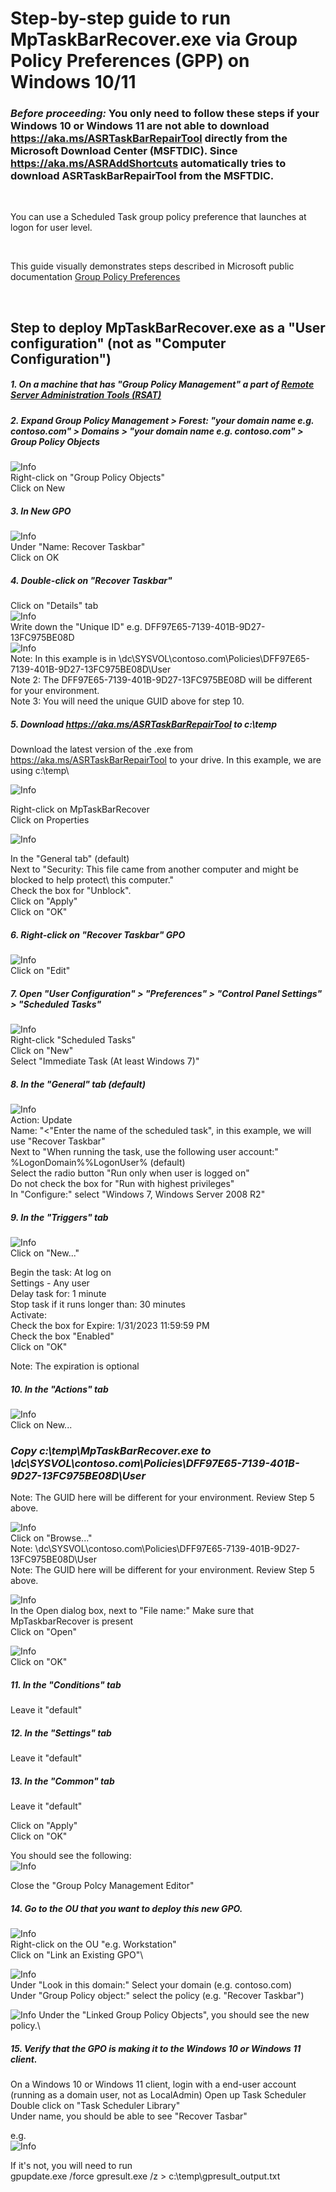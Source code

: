 # Step-by-step guide to run MpTaskBarRecover.exe via Group Policy Preferences (GPP) on Windows 10/11

### *Before proceeding:* You only need to follow these steps if your Windows 10 or Windows 11 are not able to download https://aka.ms/ASRTaskBarRepairTool directly from the Microsoft Download Center (MSFTDlC).  Since https://aka.ms/ASRAddShortcuts automatically tries to download ASRTaskBarRepairTool from the MSFTDlC.
<br />

You can use a Scheduled Task group policy preference that launches at logon for user level.

<br />

This guide visually demonstrates steps described in Microsoft public documentation [Group Policy Preferences](https://learn.microsoft.com/en-us/previous-versions/windows/it-pro/windows-server-2012-R2-and-2012/dn581922(v=ws.11))

<br />

## Step to deploy MpTaskBarRecover.exe as a "User configuration" (not as "Computer Configuration")
##### 1. On a machine that has "Group Policy Management" a part of [Remote Server Administration Tools (RSAT)](https://learn.microsoft.com/en-us/troubleshoot/windows-server/system-management-components/remote-server-administration-tools)


##### 2. Expand Group Policy Management > Forest: "your domain name e.g. contoso.com"  > Domains > "your domain name e.g. contoso.com" > Group Policy Objects

![Info](ImagesGPO/GPO18.png)\
Right-click on "Group Policy Objects"\
Click on New

##### 3. In New GPO
![Info](ImagesGPO/GPO19.png)\
Under "Name: Recover Taskbar"\
Click on OK

##### 4. Double-click on "Recover Taskbar"
Click on "Details" tab\
![Info](.ImagesGPO/GPO25.png)\
Write down the "Unique ID" e.g. DFF97E65-7139-401B-9D27-13FC975BE08D\
![Info](ImagesGPO/GPO26.png)\
Note:  In this example is in \\dc\SYSVOL\contoso.com\Policies\DFF97E65-7139-401B-9D27-13FC975BE08D\User\
Note 2: The DFF97E65-7139-401B-9D27-13FC975BE08D will be different for your environment.\
Note 3: You will need the unique GUID above for step 10.

##### 5. Download https://aka.ms/ASRTaskBarRepairTool to c:\temp
Download the latest version of the .exe from https://aka.ms/ASRTaskBarRepairTool to your drive.  In this example, we are using c:\temp\

![Info](ImagesGPO/GPO27.png)

Right-click on MpTaskBarRecover\
Click on Properties

![Info](ImagesGPO/GPO28.png)

 In the "General tab" (default)\
Next to "Security: This file came from another computer and might be blocked to help protect\ this computer."\
Check the box for "Unblock".\
Click on "Apply"\
Click on "OK"

##### 6. Right-click on "Recover Taskbar" GPO
![Info](ImagesGPO/GPO20.png)\
Click on "Edit"

##### 7. Open "User Configuration" > "Preferences" > "Control Panel Settings" > "Scheduled Tasks"
![Info](ImagesGPO/GPO21.png)\
Right-click "Scheduled Tasks"\
Click on "New"\
Select "Immediate Task (At least Windows 7)"

##### 8. In the "General" tab (default)

![Info](ImagesGPO/GPO22.png)\
Action: Update\
Name: "<"Enter the name of the scheduled task", in this example, we will use "Recover Taskbar"\
Next to "When running the task, use the following user account:" %LogonDomain%\%LogonUser% (default) \
Select the radio button "Run only when user is logged on" \
Do not check the box for "Run with highest privileges"\
In "Configure:" select "Windows 7, Windows Server 2008 R2"

##### 9. In the "Triggers" tab
![Info](ImagesGPO/GPO29.png)\
Click on "New..."

Begin the task: At log on\
Settings - Any user\
Delay task for: 1 minute\
Stop task if it runs longer than: 30 minutes\
Activate:\
Check the box for Expire: 1/31/2023 11:59:59 PM\
Check the box "Enabled"\
Click on "OK"

Note: The expiration is optional

##### 10. In the "Actions" tab

![Info](ImagesGPO/GPO30.png)\
Click on New...

### *Copy c:\temp\MpTaskBarRecover.exe to \\dc\SYSVOL\contoso.com\Policies\DFF97E65-7139-401B-9D27-13FC975BE08D\User*
Note: The GUID here will be different for your environment.  Review Step 5 above.
>

![Info](ImagesGPO/GPO31.png)\
Click on "Browse..."\
Note: \\dc\SYSVOL\contoso.com\Policies\DFF97E65-7139-401B-9D27-13FC975BE08D\User\
Note: The GUID here will be different for your environment.  Review Step 5 above.

![Info](ImagesGPO/GPO32.png)\
In the Open dialog box, next to "File name:" Make sure that MpTaskbarRecover is present\
Click on "Open"

![Info](ImagesGPO/GPO33.png)\
Click on "OK"

##### 11. In the "Conditions" tab
Leave it "default"

##### 12. In the "Settings" tab
Leave it "default"

##### 13. In the "Common" tab
Leave it "default"

Click on "Apply"\
Click on "OK"

You should see the following:\
![Info](ImagesGPO/GPO34.png)

Close the "Group Polcy Management Editor"

##### 14. Go to the OU that you want to deploy this new GPO.

![Info](ImagesGPO/GPO35.png)\
Right-click on the OU "e.g. Workstation"\
Click on "Link an Existing GPO"\


![Info](ImagesGPO/GPO37.png)\
Under "Look in this domain:" Select your domain (e.g. contoso.com)\
Under "Group Policy object:" select the policy (e.g. "Recover Taskbar")

![Info](ImagesGPO/GPO38.png)
Under the "Linked Group Policy Objects", you should see the new policy.\

##### 15. Verify that the GPO is making it to the Windows 10 or Windows 11 client.
On a Windows 10 or Windows 11 client, login with a end-user account (running as a domain user, not as LocalAdmin)
Open up Task Scheduler\
Double click on "Task Scheduler Library"\
Under name, you should be able to see "Recover Tasbar"
>

e.g.\
![Info](ImagesGPO/GPO39.png)

If it's not, you will need to run\
gpupdate.exe /force
gpresult.exe /z > c:\temp\gpresult_output.txt
